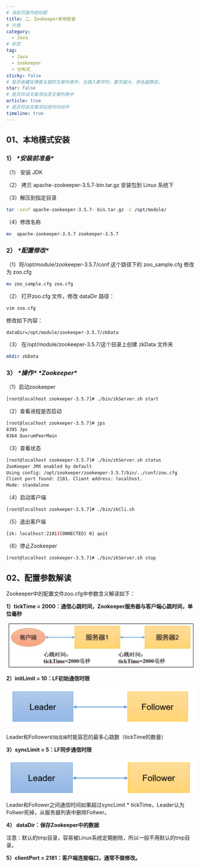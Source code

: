 ```yaml
---
# 当前页面内容标题
title: 二、Zookeeper本地安装
# 分类
category:
  - Java
# 标签
tag:
  - Java
  - zookeeper
  - 分布式
sticky: false
# 是否收藏在博客主题的文章列表中，当填入数字时，数字越大，排名越靠前。
star: false
# 是否将该文章添加至文章列表中
article: true
# 是否将该文章添加至时间线中
timeline: true
---
```


## 01、本地模式安装

### **1）** ***\*安装前准备\****

（1） 安装 JDK

（2） 拷贝 apache-zookeeper-3.5.7-bin.tar.gz 安装包到 Linux 系统下

（3）解压到指定目录

```sh
tar -zxvf apache-zookeeper-3.5.7- bin.tar.gz -C /opt/module/
```

（4）修改名称

```sh
mv	apache-zookeeper-3.5.7 zookeeper-3.5.7
```

### **2）** ***\*配置修改\****

（1）将/opt/module/zookeeper-3.5.7/conf 这个路径下的 zoo_sample.cfg 修改为 zoo.cfg

```sh
mv zoo_sample.cfg zoo.cfg
```

（2） 打开zoo.cfg 文件，修改 dataDir 路径：

```sh
vim zoo.cfg
```

修改如下内容：

```properties
dataDir=/opt/module/zookeeper-3.5.7/zkData
```

（3） 在/opt/module/zookeeper-3.5.7/这个目录上创建 zkData 文件夹

```sh
mkdir zkData
```

### **3）** ***\*操作\**** ***\*Zookeeper\****

（1）启动zookeeper

```sh
[root@localhost zookeeper-3.5.7]# ./bin/zkServer.sh start
```

（2）查看进程是否启动

```sh
[root@localhost zookeeper-3.5.7]# jps
8395 Jps
8364 QuorumPeerMain
```

（3）查看状态

```sh
[root@localhost zookeeper-3.5.7]# ./bin/zkServer.sh status
ZooKeeper JMX enabled by default
Using config: /opt/zookeeper/zookeeper-3.5.7/bin/../conf/zoo.cfg
Client port found: 2181. Client address: localhost.
Mode: standalone
```

（4）启动客户端

```sh
[root@localhost zookeeper-3.5.7]# ./bin/zkCli.sh
```

（5）退出客户端

```sh
[zk: localhost:2181(CONNECTED) 0] quit
```

（6）停止Zookeeper

```sh
[root@localhost zookeeper-3.5.7]# ./bin/zkServer.sh stop
```

## 02、配置参数解读

Zookeeper中的配置文件zoo.cfg中参数含义解读如下：

**1）tickTime = 2000：通信心跳时间，Zookeeper服务器与客户端心跳时间，单位毫秒**

![image-20230416204906112](./images/image-20230416204906112.png)

**2）initLimit = 10：LF初始通信时限**

![image-20230416204955771](./images/image-20230416204955771.png)

Leader和Follower`初始连接`时能容忍的最多心跳数（tickTime的数量）

**3）syncLimit = 5：LF同步通信时限**

![image-20230416205038933](./images/image-20230416205038933.png)

Leader和Follower之间通信时间如果超过syncLimit * tickTime，Leader认为Follwer死掉，从服务器列表中删除Follwer。

**4） dataDir：保存Zookeeper中的数据**

注意：默认的tmp目录，容易被Linux系统定期删除，所以一般不用默认的tmp目录。

**5）clientPort = 2181：客户端连接端口，通常不做修改。**
